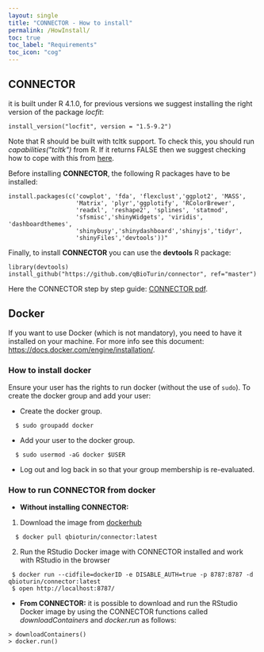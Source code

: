 ```yaml
---
layout: single
title: "CONNECTOR - How to install"
permalink: /HowInstall/
toc: true
toc_label: "Requirements"
toc_icon: "cog"
---
```



## CONNECTOR

it is built under R 4.1.0, for previous versions we suggest installing the right version of the package *locfit*:
```
install_version("locfit", version = "1.5-9.2")
```

Note that R should be built with tcltk support. To check this, you should run *capabilities("tcltk")* from R. If it returns FALSE then we suggest checking how to cope with this from [here](https://stackoverflow.com/questions/25212800/error-onload-failed-in-loadnamespace-for-tcltk).

Before installing **CONNECTOR**, the following R packages have to be installed:

```
install.packages(c('cowplot', 'fda', 'flexclust','ggplot2', 'MASS',
                   'Matrix', 'plyr','ggplotify', 'RColorBrewer',
                   'readxl', 'reshape2', 'splines', 'statmod', 
                   'sfsmisc','shinyWidgets', 'viridis', 'dashboardthemes',
                   'shinybusy','shinydashboard','shinyjs','tidyr',
                   'shinyFiles','devtools'))"
```

Finally, to install **CONNECTOR** you can use the **devtools** R package:

```
library(devtools)
install_github("https://github.com/qBioTurin/connector", ref="master")
```

Here the CONNECTOR step by step guide: [CONNECTOR pdf](https://github.com/qBioTurin/connector/raw/master/vignettes/CONNECTORguide.pdf).

## Docker
If you want to use Docker (which is not mandatory), you need to have it installed on your machine. For more info see this document:
https://docs.docker.com/engine/installation/.

### How to install docker
Ensure your user has the rights to run docker (without the use of ```sudo```). To create the docker group and add your user:

* Create the docker group.

```
  $ sudo groupadd docker
```
* Add your user to the docker group.

```
  $ sudo usermod -aG docker $USER
```
* Log out and log back in so that your group membership is re-evaluated.

### How to run CONNECTOR from docker
* **Without installing CONNECTOR:** 

 1. Download the image from [dockerhub](https://hub.docker.com/layers/qbioturin/connector/latest/images/sha256:47a2db335ce28139952542ebe86a067373e1e7a3fafb1003b73786b52a26b96f)
```
  $ docker pull qbioturin/connector:latest
```
 2. Run the RStudio Docker image with CONNECTOR installed and work with RStudio in the browser
 ```
  $ docker run --cidfile=dockerID -e DISABLE_AUTH=true -p 8787:8787 -d qbioturin/connector:latest
  $ open http://localhost:8787/
 ```
 
* **From CONNECTOR:** 
 it is possible to download and run the RStudio Docker image by using the CONNECTOR functions called *downloadContainers* and *docker.run* as follows:
 ```
 > downloadContainers()
 > docker.run()
 ```
